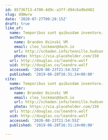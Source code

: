 ```yaml
---
id: 85736713-4700-4d9c-a3ff-d94c6a9bd482
slug: dQWwrw
date: '2020-07-27T09:28:15Z'
draft: true
like_of:
  name: Temporibus sunt quibusdam inventore.
  author:
    name: Branden Osinski VM
    email: cleo_lockman@dach.io
    url: http://schaden.info/tennille.hudson
    photo: https://via.placeholder.com/150
  url: http://douglas.co/leandro.wolf
  uid: http://douglas.co/leandro.wolf
  accessed: '2020-08-23T21:54:55Z'
  published: '2019-06-28T16:31:24+00:00'
cite:
  name: Temporibus sunt quibusdam inventore.
  author:
    name: Branden Osinski VM
    email: cleo_lockman@dach.io
    url: http://schaden.info/tennille.hudson
    photo: https://via.placeholder.com/150
  url: http://douglas.co/leandro.wolf
  uid: http://douglas.co/leandro.wolf
  accessed: '2020-08-23T21:54:55Z'
  published: '2019-06-28T16:31:24+00:00'

---
```



